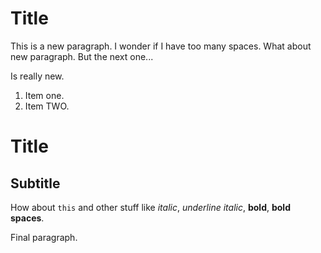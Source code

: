 Title
=====

This is a new paragraph. I wonder if I have too many spaces. What about new paragraph. But the next one...

Is really new.

1. Item one.
2. Item TWO.

Title
=====

Subtitle
--------

How about `this` and other stuff like *italic*, *underline italic*, **bold**, **bold spaces**.

Final paragraph.
